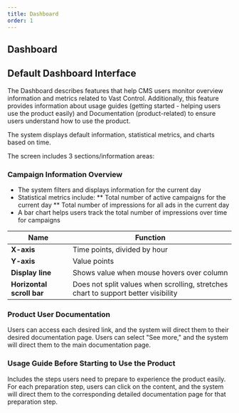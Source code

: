 ```yaml
---
title: Dashboard
order: 1
---
```

## Dashboard
## Default Dashboard Interface
The Dashboard describes features that help CMS users monitor overview information and metrics related to Vast Control. Additionally, this feature provides information about usage guides (getting started - helping users use the product easily) and Documentation (product-related) to ensure users understand how to use the product.

The system displays default information, statistical metrics, and charts based on time.

The screen includes 3 sections/information areas:

### Campaign Information Overview
* The system filters and displays information for the current day
* Statistical metrics include:
** Total number of active campaigns for the current day
** Total number of impressions for all ads in the current day
* A bar chart helps users track the total number of impressions over time for campaigns
  
|Name       | Function                                                    |
| -------------- | ------------------------------------------------------------ |
| **X-axis**         | Time points, divided by hour |
| **Y-axis**        | Value points              |
| **Display line**      | Shows value when mouse hovers over column|
| **Horizontal scroll bar** |Does not split values when scrolling, stretches chart to support better visibility|

### Product User Documentation
Users can access each desired link, and the system will direct them to their desired documentation page. Users can select "See more," and the system will direct them to the main documentation page.

### Usage Guide Before Starting to Use the Product
Includes the steps users need to prepare to experience the product easily. For each preparation step, users can click on the content, and the system will direct them to the corresponding detailed documentation page for that preparation step. 